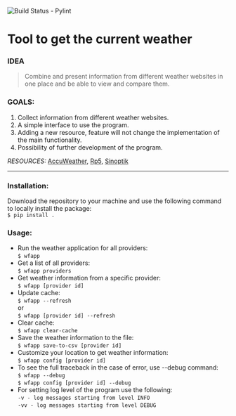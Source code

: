 ![Build Status - Pylint](https://github.com/Mazzart/weatherapp.core/workflows/Super-Linter/badge.svg)

# Tool to get the current weather

### IDEA
> Combine and present information from different weather websites in 
one place and be able to view and compare them.
### GOALS:
1. Collect information from different weather websites.
2. A simple interface to use the program. 
3. Adding a new resource, feature will not change the implementation of
the main functionality.
4. Possibility of further development of the program.

*RESOURCES:* [AccuWeather](https://www.accuweather.com/),
[Rp5](http://rp5.ua/), [Sinoptik](https://ua.sinoptik.ua)

***
### Installation:
Download the repository to your machine and use the following command
to locally install the package:\
`$ pip install .`
### Usage:
* Run the weather application for all providers:\
`$ wfapp`
* Get a list of all providers:\
`$ wfapp providers`
* Get weather information from a specific provider:\
`$ wfapp [provider id]`
* Update cache:\
`$ wfapp --refresh`\
or\
`$ wfapp [provider id] --refresh`
* Clear cache:\
`$ wfapp clear-cache`
* Save the weather information to the file:\
`$ wfapp save-to-csv [provider id]`
* Customize your location to get weather information:\
`$ wfapp config [provider id]`
* To see the full traceback in the case of error, use --debug command:\
`$ wfapp --debug`\
`$ wfapp config [provider id] --debug`
* For setting log level of the program use the following:\
`-v - log messages starting from level INFO`\
`-vv - log messages starting from level DEBUG`